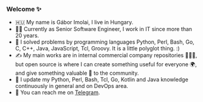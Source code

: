 ### Welcome ✨

- 🇭🇺 My name is Gábor Imolai, I live in Hungary.
- 👩‍💻 Currently as Senior Software Engineer, I work in IT since more than 20 years.
- 🤖 I solved problems by programming languages Python, Perl, Bash, Go, C, C++, Java, JavaScript, Tcl, Groovy. It is a little polyglot thing. :)
- ✍️ My main works are in internal commercial company repositories 🙈🙉🙊, but open source is where I can create something useful for everyone 🌍, and give something valuable 💎 to the community.
- 🌱 I update my Python, Perl, Bash, Tcl, Go, Kotlin and Java knowledge continuously in general and on DevOps area.
- 💬 You can reach me on [Telegram](https://t.me/imolaigabor).
